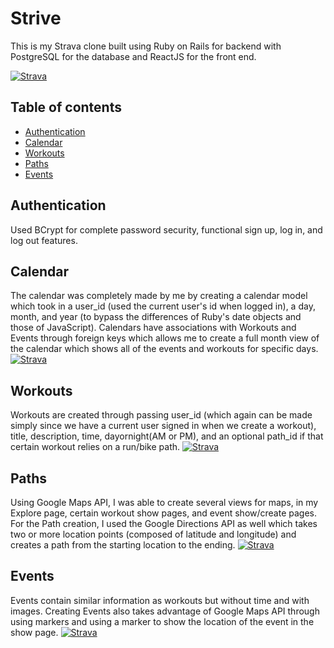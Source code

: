 Strive
======================

This is my Strava clone built using Ruby on Rails for backend with PostgreSQL for the database and ReactJS for the front end.


[![Strava](http://res.cloudinary.com/ddgt25kwb/image/upload/q_100/v1506660072/splash_orojgv.png)](https://strivingtodobetter.herokuapp.com/#/)

## Table of contents

- [Authentication](#Authentication)
- [Calendar](#Calendar)
- [Workouts](#Workouts)
- [Paths](#Paths)
- [Events](#Events)


## Authentication
Used BCrypt for complete password security, functional sign up, log in, and log out features.

## Calendar
The calendar was completely made by me by creating a calendar model which took in a user_id (used the current user's id when logged in), a day, month, and year (to bypass the differences of Ruby's date objects and those of JavaScript). Calendars have associations with Workouts and Events through foreign keys which allows me to create a full month view of the calendar which shows all of the events and workouts for specific days.
[![Strava](http://res.cloudinary.com/ddgt25kwb/image/upload/q_100/v1506648945/fpcalendar_vgvuzl.png)](https://strivingtodobetter.herokuapp.com/#/)

## Workouts
Workouts are created through passing user_id (which again can be made simply since we have a current user signed in when we create a workout), title, description, time, dayornight(AM or PM), and an optional path_id if that certain workout relies on a run/bike path.
[![Strava](http://res.cloudinary.com/ddgt25kwb/image/upload/q_100/v1506702589/info2_regpr9.png)](https://strivingtodobetter.herokuapp.com/#/)

## Paths
Using Google Maps API, I was able to create several views for maps, in my Explore page, certain workout show pages, and event show/create pages. For the Path creation, I used the Google Directions API as well which takes two or more location points (composed of latitude and longitude) and creates a path from the starting location to the ending.
[![Strava](http://res.cloudinary.com/ddgt25kwb/image/upload/q_100/v1506648895/front-page-map_tkbflr.png)](https://strivingtodobetter.herokuapp.com/#/)

## Events
Events contain similar information as workouts but without time and with images. Creating Events also takes advantage of Google Maps API through using markers and using a marker to show the location of the event in the show page.
[![Strava](http://res.cloudinary.com/ddgt25kwb/image/upload/v1506648892/front-page-events_h9zmnc.png)](https://strivingtodobetter.herokuapp.com/#/)
